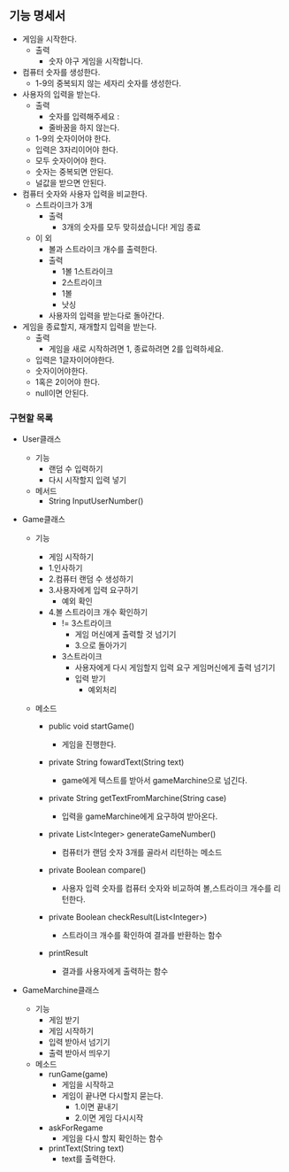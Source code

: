## 기능 명세서

* 게임을 시작한다.
    * 출력
        * 숫자 야구 게임을 시작합니다.
* 컴퓨터 숫자를 생성한다.
    * 1-9의 중복되지 않는 세자리 숫자를 생성한다.
* 사용자의 입력을 받는다.
    * 출력
        * 숫자를 입력해주세요 :
        * 줄바꿈을 하지 않는다.
    * 1-9의 숫자이어야 한다.
    * 입력은 3자리이어야 한다.
    * 모두 숫자이어야 한다.
    * 숫자는 중복되면 안된다.
    * 널값을 받으면 안된다.
* 컴퓨터 숫자와 사용자 입력을 비교한다.
    * 스트라이크가 3개
        * 출력
            * 3개의 숫자를 모두 맞히셨습니다! 게임 종료
    * 이 외
        * 볼과 스트라이크 개수를 출력한다.
        * 출력
            * 1볼 1스트라이크
            * 2스트라이크
            * 1볼
            * 낫싱
        * 사용자의 입력을 받는다로 돌아간다.
* 게임을 종료할지, 재개할지 입력을 받는다.
    * 출력
        * 게임을 새로 시작하려면 1, 종료하려면 2를 입력하세요.
    * 입력은 1글자이어야한다.
    * 숫자이어야한다.
    * 1혹은 2이어야 한다.
    * null이면 안된다.


### 구현할 목록




* User클래스
    * 기능
        * 랜덤 수 입력하기
        * 다시 시작할지 입력 넣기
    * 메서드
        * String InputUserNumber()

* Game클래스
    * 기능
        * 게임 시작하기
        * 1.인사하기
        * 2.컴퓨터 랜덤 수 생성하기
        * 3.사용자에게 입력 요구하기
            * 예외 확인
        * 4.볼 스트라이크 개수 확인하기
            * != 3스트라이크
                * 게임 머신에게 출력할 것 넘기기 
                * 3.으로 돌아가기
            * 3스트라이크
                * 사용자에게 다시 게임할지 입력 요구 게임머신에게 출력 넘기기
                * 입력 받기
                    * 예외처리

    * 메소드
        * public void startGame()
          * 게임을 진행한다.
        * private String fowardText(String text)
            * game에게 텍스트를 받아서 gameMarchine으로 넘긴다.
        * private String getTextFromMarchine(String case)
            * 입력을 gameMarchine에게 요구하여 받아온다.
        * private List\<Integer> generateGameNumber()
            * 컴퓨터가 랜덤 숫자 3개를 골라서 리턴하는 메소드
        * private Boolean compare()
            * 사용자 입력 숫자를 컴퓨터 숫자와 비교하여 볼,스트라이크 개수를 리턴한다.

        * private Boolean checkResult(List\<Integer>)
            * 스트라이크 개수를 확인하여 결과를 반환하는 함수
 
        * printResult
            * 결과를 사용자에게 출력하는 함수

* GameMarchine클래스
    * 기능
        * 게임 받기
        * 게임 시작하기
        * 입력 받아서 넘기기
        * 출력 받아서 띄우기
    * 메소드
        * runGame(game)
            * 게임을 시작하고
            * 게임이 끝나면 다시할지 묻는다.
                * 1.이면 끝내기
                * 2.이면 게임 다시시작
        * askForRegame
            * 게임을 다시 할지 확인하는 함수
        * printText(String text)
            * text를 출력한다.
